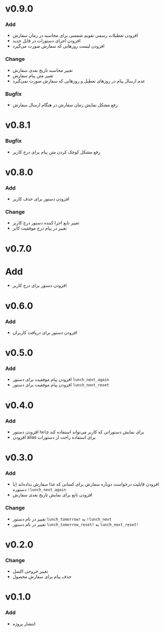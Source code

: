 # v0.9.0

### Add

- افزودن تعطیلات رسمی تقویم شمسی برای محاسبه در زمان سفارش
- افزودن اجرای دستورات در فایل جدید
- افزودن لیست روزهایی که سفارش صورت می‌گیرد

### Change

- تغییر محاسبه تاریخ بعدی سفارش
- تغییر متن پیام سفارش
- عدم ارسال پیام در روزهای تعطیل و روزهایی که سفارش صورت نمی‌گیرد

### Bugfix

- رفع مشکل نمایش زمان سفارش در هنگام ارسال سفارش


# v0.8.1

### Bugfix

- رفع مشکل کوچک کردن متن پیام برای درج کاربر


# v0.8.0

### Add

- افزودن دستور برای حذف کاربر

### Change

- تغییر تابع اجرا کننده دستور درج کاربر
- تغییر در پیام درج موفقیت کابر


# v0.7.0

# Add

- افزودن دستور برای درج کاربر


# v0.6.0

### Add

- افزودن دستور برای دریافت کاربران


# v0.5.0

### Add

- افزودن پیام موفقیت برای دستور ‍`lunch_next_again`
- افزودن پیام موفقیت برای دستور ‍`lunch_next_reset`


# v0.4.0

### Add

- افزودن دستور `help` برای نمایش دستوراتی که کاربر می‌تواند استفاده کند
- افزودن alias برای استفاده راحت از دستورات


# v0.3.0

### Add

- افزودن قابلیت درخواست دوباره سفارش برای کسانی که غذا سفارش نداده‌اند (با دستوره `!lunch_next_again`
- افزودن تابع برای نمایش تاریخ بعدی سفارش

### Change

- تغییر در نام دستور `lunch_tomorrow!` به `!lunch_next`
- تغییر در نام دستور `lunch_tomorrow_reset!` به `lunch_next_reset!`


# v0.2.0

### Change

- تغییر خروجی اکسل
- حذف پیام برای سفارش محصول


# v0.1.0

### Add

- انتشار پروژه